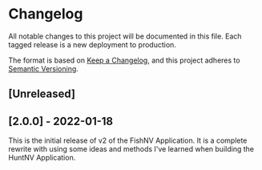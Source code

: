 # Changelog

All notable changes to this project will be documented in this file. Each tagged release is a new deployment to production.

The format is based on [Keep a Changelog](https://keepachangelog.com/en/1.0.0/),
and this project adheres to [Semantic Versioning](https://semver.org/spec/v2.0.0.html).

## [Unreleased]

## [2.0.0] - 2022-01-18

This is the initial release of v2 of the FishNV Application. It is a complete rewrite with using some ideas and methods I've learned when building the HuntNV Application.